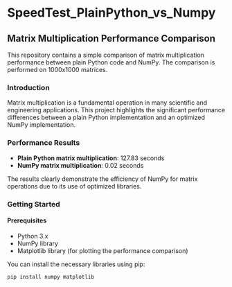 # SpeedTest_PlainPython_vs_Numpy

## Matrix Multiplication Performance Comparison

This repository contains a simple comparison of matrix multiplication performance between plain Python code and NumPy. The comparison is performed on 1000x1000 matrices.

### Introduction

Matrix multiplication is a fundamental operation in many scientific and engineering applications. This project highlights the significant performance differences between a plain Python implementation and an optimized NumPy implementation.

### Performance Results

- **Plain Python matrix multiplication**: 127.83 seconds
- **NumPy matrix multiplication**: 0.02 seconds

The results clearly demonstrate the efficiency of NumPy for matrix operations due to its use of optimized libraries.

### Getting Started

#### Prerequisites

- Python 3.x
- NumPy library
- Matplotlib library (for plotting the performance comparison)

You can install the necessary libraries using pip:

```bash
pip install numpy matplotlib
```
